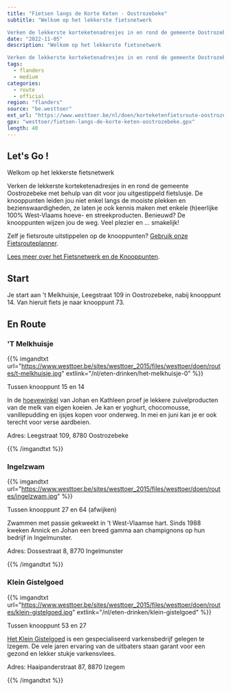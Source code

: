 ```yaml
---
title: "Fietsen langs de Korte Keten - Oostrozebeke"
subtitle: "Welkom op het lekkerste fietsnetwerk

Verken de lekkerste korteketenadresjes in en rond de gemeente Oostrozebeke met behulp van dit voor jou uitgestippeld fietslusje"
date: "2022-11-05"
description: "Welkom op het lekkerste fietsnetwerk

Verken de lekkerste korteketenadresjes in en rond de gemeente Oostrozebeke met behulp van dit voor jou uitgestippeld fietslusje" 
tags:
  - flanders
  - medium
categories: 
  - route
  - official
region: "flanders"
source: "be.westtoer"
ext_url: "https://www.westtoer.be/nl/doen/korteketenfietsroute-oostrozebeke"
gpx: "westtoer/fietsen-langs-de-korte-keten-oostrozebeke.gpx"
length: 40
---
```


## Let's Go !

Welkom op het lekkerste fietsnetwerk

Verken de lekkerste korteketenadresjes in en rond de gemeente Oostrozebeke met behulp van dit voor jou uitgestippeld fietslusje. De knooppunten leiden jou niet enkel langs de mooiste plekken en bezienswaardigheden, ze laten je ook kennis maken met enkele (h)eerlijke 100% West-Vlaams hoeve- en streekproducten. Benieuwd? De knooppunten wijzen jou de weg. Veel plezier en … smakelijk!

Zelf je fietsroute uitstippelen op de knooppunten? [Gebruik onze Fietsrouteplanner](http://www.westtoer.be/nl/fietsrouteplanner).

[Lees meer over het Fietsnetwerk en de Knooppunten](https://www.westtoer.be/nl/node/83280).

## Start 

Je start aan 't Melkhuisje, Leegstraat 109 in Oostrozebeke, nabij knooppunt 14. Van hieruit fiets je naar knooppunt 73. 

## En Route

### 'T Melkhuisje

{{% imgandtxt url="https://www.westtoer.be/sites/westtoer_2015/files/westtoer/doen/routes/t-melkhuisje.jpg" extlink="/nl/eten-drinken/het-melkhuisje-0" %}}

Tussen knooppunt 15 en 14

In de [hoevewinkel](https://www.westtoer.be/nl/eten-drinken/het-melkhuisje-0) van Johan en Kathleen proef je lekkere zuivelproducten van de melk van eigen koeien. Je kan er yoghurt, chocomousse, vanillepudding en ijsjes kopen voor onderweg. In mei en juni kan je er ook terecht voor verse aardbeien.

Adres: Leegstraat 109, 8780 Oostrozebeke

{{% /imgandtxt %}}

### Ingelzwam

{{% imgandtxt url="https://www.westtoer.be/sites/westtoer_2015/files/westtoer/doen/routes/ingelzwam.jpg" %}}

Tussen knooppunt 27 en 64 (afwijken) 

Zwammen met passie gekweekt in ’t West-Vlaamse hart. Sinds 1988 kweken Annick en Johan een breed gamma aan champignons op hun bedrijf in Ingelmunster.

Adres: Dossestraat 8, 8770 Ingelmunster

{{% /imgandtxt %}}

### Klein Gistelgoed

{{% imgandtxt url="https://www.westtoer.be/sites/westtoer_2015/files/westtoer/doen/routes/klein-gistelgoed.jpg" extlink="/nl/eten-drinken/klein-gistelgoed" %}}

Tussen knooppunt 53 en 27

[Het Klein Gistelgoed](https://www.westtoer.be/nl/eten-drinken/klein-gistelgoed) is een gespecialiseerd varkensbedrijf gelegen te Izegem. De vele jaren ervaring van de uitbaters staan garant voor een gezond en lekker stukje varkensvlees.

Adres: Haaipanderstraat 87, 8870 Izegem

{{% /imgandtxt %}}

